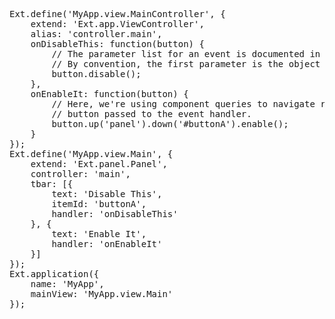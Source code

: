 
<pre class="runnable">
Ext.define('MyApp.view.MainController', {
    extend: 'Ext.app.ViewController',
    alias: 'controller.main',
    onDisableThis: function(button) {
        // The parameter list for an event is documented in the API documentation. 
        // By convention, the first parameter is the object firing the event.
        button.disable();
    },
    onEnableIt: function(button) {
        // Here, we're using component queries to navigate relative to the
        // button passed to the event handler.
        button.up('panel').down('#buttonA').enable();
    }
});
Ext.define('MyApp.view.Main', {
    extend: 'Ext.panel.Panel',
    controller: 'main',
    tbar: [{
        text: 'Disable This',
        itemId: 'buttonA',
        handler: 'onDisableThis'
    }, {
        text: 'Enable It',
        handler: 'onEnableIt'
    }]
});
Ext.application({
    name: 'MyApp',
    mainView: 'MyApp.view.Main'
});
</pre>